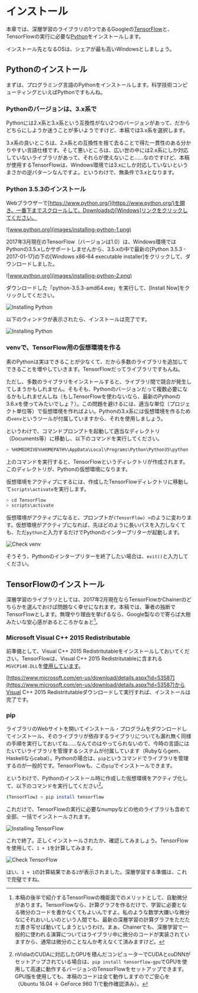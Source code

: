# インストール

本章では、深層学習のライブラリの1つであるGoogleの[TensorFlow](https://www.tensorflow.org/)と、TensorFlowの実行に必要な[Python](https://www.python.jp)をインストールします。

インストール先となるOSは、シェアが最も高いWindowsとしましょう。

## Pythonのインストール

まずは、プログラミング言語のPythonをインストールします。科学技術コンピューティングといえばPythonですもんね。

### Pythonのバージョンは、3.x系で

Pythonには2.x系と3.x系という互換性がない2つのバージョンがあって、だからどちらにしようか迷うことが多いようですけど、本稿では3.x系を選択します。

3.x系の良いところは、2.x系との互換性を捨て去ることで得た一貫性のある分かりやすい言語仕様です。そして悪いところは、広い世の中には2.x系にしか対応していないライブラリがあって、それらが使えないこと……なのですけど、本稿が使用するTensorFlowは、Windows環境では3.xにしか対応していないというまさかの逆パターンなんですよ。というわけで、無条件で3.xとなります。

### Python 3.5.3のインストール

Webブラウザーで[https://www.python.org/](https://www.python.org/)を開き、一番下までスクロールして、Downloadsの[Windows]リンクをクリックしてください。

![www.python.org](images/installing-python-1.png)

2017年3月現在のTensorFlow（バージョンは1.0）は、Windows環境ではPythonの3.5.xしかサポートしませんから、3.5.xの中で最新の[Python 3.5.3 - 2017-01-17]の下の[Windows x86-64 executable installer]をクリックして、ダウンロードしました。

![www.python.org](images/installing-python-2.png)

ダウンロードした「python-3.5.3-amd64.exe」を実行して、[Install Now]をクリックしてください。

![Installing Python](images/installing-python-3.png)

以下のウィンドウが表示されたら、インストールは完了です。

![Installing Python](images/installing-python-4.png)

### venvで、TensorFlow用の仮想環境を作る

素のPythonは実はできることが少なくて、だから多数のライブラリを追加してできることを増やしていきます。TensorFlowだってライブラリですもんね。

ただし、多数のライブラリをインストールすると、ライブラリ間で競合が発生してしまうかもしれません。そもそも、Pythonのバージョンだって複数必要になるかもしれませんしね（もしTensorFlowを使わないなら、最新のPythonの3.6.xを使ってみたいでしょ？）。この問題を避けるには、適当な単位（プロジェクト単位等）で仮想環境を作ればよい。Pythonの3.x系には仮想環境を作るための`venv`というツールが付属していますから、それを使用しましょう。

というわけで、コマンドプロンプトを起動して適当なディレクトリ（Documents等）に移動し、以下のコマンドを実行してください。

```bash
> %HOMEDRIVE%%HOMEPATH%\AppData\Local\Programs\Python\Python35\python -m venv TensorFlow
```

上のコマンドを実行すると、TensorFlowというディレクトリが作成されます。このディレクトリが、Pythonの仮想環境になります。

仮想環境をアクティブにするには、作成したTensorFlowディレクトリに移動して`scripts\activate`を実行します。

```bash
> cd TensorFlow
> scripts\activate
```

仮想環境がアクティブになると、プロンプトが`(TensorFlow) >`のように変わります。仮想環境がアクティブになれば、先ほどのように長いパスを入力しなくても、ただ`python`と入力するだけでPythonのインタープリターが起動します。

![Check venv](images/installing-python-5.png)

そうそう、Pythonのインタープリターを終了したい場合は、`exit()`と入力してください。

## TensorFlowのインストール

深層学習のライブラリとしては、2017年2月現在ならTensorFlowかChainerのどちらかを選んでおけば問題なく幸せになれます。本稿では、筆者の独断でTensorFlowとします。無理やり理由を挙げるなら、Google製なので寄らば大樹みたいな安心感があるところかなぁと[^2]。

### Microsoft Visual C++ 2015 Redistributable

前準備として、Visual C++ 2015 Redistritutableをインストールしておいてください。TensorFlowは、Visual C++ 2015 Redistritutableに含まれる`MSVCP140.DLL`を[使用しています](https://www.tensorflow.org/get_started/os_setup#pip_installation_on_windows)。

[https://www.microsoft.com/en-us/download/details.aspx?id=53587](https://www.microsoft.com/en-us/download/details.aspx?id=53587)からVisual C++ 2015 Redistritutableダウンロードして実行すれば、インストールは完了です。

### pip

ライブラリのWebサイトを開いてインストール・プログラムをダウンロードしてインストール、そのライブラリが依存するライブラリについても漏れ無く同様の手順を実行しておいてね……なんてのはやってられないので、今時の言語にはたいていライブラリを管理するシステムが付属しています（Rubyならgem、Haskellならcabal）。Pythonの場合は、`pip`というコマンドでライブラリを管理するのが一般的です。TensorFlowも、この`pip`でインストールできます。

というわけで、Pythonのインストール時に作成した仮想環境をアクティブ化して、以下のコマンドを実行してください[^3]。

```bash
(TensorFlow) > pip install tensorflow
```

これだけで、TensorFlowの実行に必要なnumpyなどの他のライブラリも含めて全部、一括でインストールされます。

![Installing TensorFlow](images/installing-tensorflow-1.png)

これで終了。正しくインストールされたか、確認してみましょう。TensorFlowを使用して、`1 + 1`を計算してみます。

![Check TensorFlow](images/installing-tensorflow-2.png)

はい、`1 + 1`の計算結果である`2`が表示されました。深層学習する準備は、これで完璧ですね。

[^2]: 本稿の後半で紹介するTensorFlowの機能面でのメリットとして、自動微分があります。TensorFlowなら、計算グラフを作るだけで、学習に必要となる微分のコードを書かなくてもよいんですよ。私のような数学大嫌いな微分なにそれおいしいのという人間でも、最新の深層学習の計算グラフをただただ書き写せば動いてしまうというわけ。まぁ、Chainerでも、深層学習で一般的に使われる演算についてはライブラリ中に微分のコードが実装されていますから、通常は微分のことなんか考えなくて済みますけど。

[^3]: nVidiaのCUDAに対応したGPUを積んだコンピューターでCUDAとcuDNNがセットアップされている場合は、`pip install tensorflow-gpu`でGPUを使用して高速に動作するバージョンのTensorFlowをセットアップできます。GPU版を使用しても、本稿のコードは全て動作しますのでご安心を（Ubuntu 16.04 ＋ GeForce 980 Tiで動作確認済み）。
